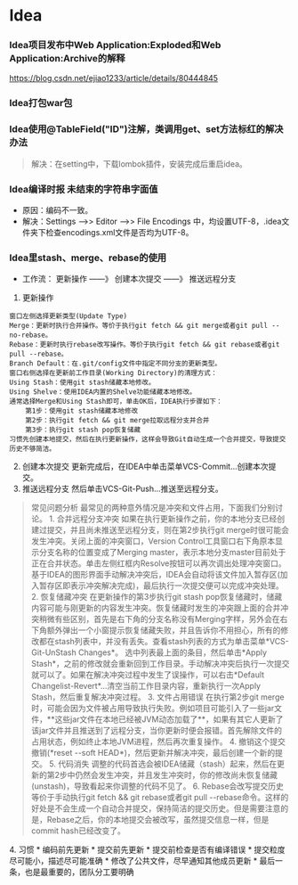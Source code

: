 # Idea

### Idea项目发布中Web Application:Exploded和Web Application:Archive的解释
https://blog.csdn.net/ejiao1233/article/details/80444845

### Idea打包war包

### Idea使用@TableField("ID")注解，类调用get、set方法标红的解决办法
> 解决：在setting中，下载lombok插件，安装完成后重启idea。

### Idea编译时报 未结束的字符串字面值
- 原因：编码不一致。
- 解决：Settings ——>> Editor ——>> File Encodings 中，均设置UTF-8，.idea文件夹下检查encodings.xml文件是否均为UTF-8。

### Idea里stash、merge、rebase的使用
* 工作流： 更新操作 ——》 创建本次提交 ——》 推送远程分支
1. 更新操作
```
窗口左侧选择更新类型(Update Type)
Merge：更新时执行合并操作。等价于执行git fetch && git merge或者git pull --no-rebase。
Rebase：更新时执行rebase改写操作。等价于执行git fetch && git rebase或者git pull --rebase。
Branch Default：在.git/config文件中指定不同分支的更新类型。
窗口右侧选择在更新前工作目录(Working Directory)的清理方式：
Using Stash：使用git stash储藏本地修改。
Using Shelve：使用IDEA内置的Shelve功能储藏本地修改。
通常选择Merge和Using Stash即可，单击OK后，IDEA执行步骤如下：
    第1步：使用git stash储藏本地修改
    第2步：执行git fetch && git merge拉取远程分支并合并
    第3步：执行git stash pop恢复储藏
习惯先创建本地提交，然后在执行更新操作，这样会导致Git自动生成一个合并提交，导致提交历史不够简洁。
```
2. 创建本次提交
更新完成后，在IDEA中单击菜单VCS-Commit...创建本次提交。
3. 推送远程分支
然后单击VCS-Git-Push...推送至远程分支。
<blockquote>
	常见问题分析
	最常见的两种意外情况是冲突和文件占用，下面我们分别讨论。
	1. 合并远程分支冲突
	如果在执行更新操作之前，你的本地分支已经创建过提交，并且尚未推送至远程分支，则在第2步执行git merge时很可能会发生冲突。关闭上面的冲突窗口，Version Control工具窗口右下角原本显示分支名称的位置变成了Merging master，表示本地分支master目前处于正在合并状态。单击左侧红框内Resolve按钮可以再次调出处理冲突窗口。基于IDEA的图形界面手动解决冲突后，IDEA会自动将该文件加入暂存区(加入暂存区即表示冲突解决完成)，最后执行一次提交便可以完成冲突处理。
	2. 恢复储藏冲突
	在更新操作的第3步执行git stash pop恢复储藏时，储藏内容可能与刚更新的内容发生冲突。恢复储藏时发生的冲突跟上面的合并冲突稍微有些区别，首先是右下角的分支名称没有Merging字样，另外会在右下角额外弹出一个小窗提示恢复储藏失败，并且告诉你不用担心，所有的修改都在stash列表中，并没有丢失。查看stash列表的方式为单击菜单*VCS-Git-UnStash Changes*。
	选中列表最上面的条目，然后单击*Apply Stash*，之前的修改就会重新回到工作目录。手动解决冲突后执行一次提交就可以了。如果在解决冲突过程中发生了误操作，可以右击*Default Changelist-Revert*...清空当前工作目录内容，重新执行一次Apply Stash，然后重复解决冲突过程。
	3. 文件占用错误
	在执行第2步git merge时，可能会因为文件被占用导致执行失败。例如项目可能引入了一些jar文件，**这些jar文件在本地已经被JVM动态加载了**，如果有其它人更新了该jar文件并且推送到了远程分支，当你更新时便会报错。首先解除文件的占用状态，例如终止本地JVM进程，然后再次重复操作。
	4. 撤销这个提交
	撤销(*reset --soft HEAD*)，然后更新并解决冲突，最后创建一个新的提交。
	5. 代码消失
	调整的代码首选会被IDEA储藏（stash）起来，然后在更新的第2步中仍然会发生冲突，并且发生冲突时，你的修改尚未恢复储藏(unstash)，导致看起来你调整的代码不见了。
	6. Rebase会改写提交历史
	等价于手动执行git fetch && git rebase或者git pull --rebase命令。这样的好处是不会生成一个自动合并提交，保持简洁的提交历史。但是需要注意的是，Rebase之后，你的本地提交会被改写，虽然提交信息一样，但是commit hash已经改变了。
</blockquote>
4. 习惯
* 编码前先更新
* 提交前先更新
* 提交前检查是否有编译错误
* 提交粒度尽可能小，描述尽可能准确
* 修改了公共文件，尽早通知其他成员更新
* 最后一条，也是最重要的，团队分工要明确

### 



